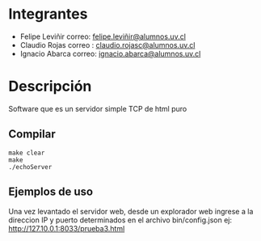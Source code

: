 # Integrantes

-  Felipe Leviñir correo: felipe.leviñir@alumnos.uv.cl
-  Claudio Rojas  correo : claudio.rojasc@alumnos.uv.cl
-  Ignacio Abarca correo: ignacio.abarca@alumnos.uv.cl

# Descripción
Software que es un servidor simple TCP de html puro
## Compilar
``` 
make clear
make
./echoServer
``` 

## Ejemplos de uso
Una vez levantado el servidor web, desde un explorador web ingrese a la direccion IP y puerto determinados en el archivo bin/config.json
ej: http://127.10.0.1:8033/prueba3.html
